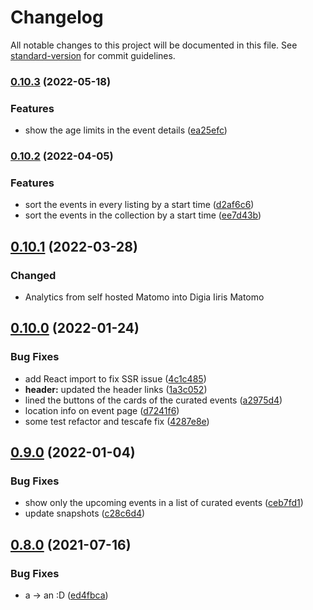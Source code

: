 # Changelog

All notable changes to this project will be documented in this file. See [standard-version](https://github.com/conventional-changelog/standard-version) for commit guidelines.

### [0.10.3](https://github.com/City-of-Helsinki/events-helsinki-ui/compare/v0.10.2...v0.10.3) (2022-05-18)

### Features

- show the age limits in the event details ([ea25efc](https://github.com/City-of-Helsinki/events-helsinki-ui/commit/ea25efc98ebd960e2e29345d41ff495b5ed03722))

### [0.10.2](https://github.com/City-of-Helsinki/events-helsinki-ui/compare/v0.10.1...v0.10.2) (2022-04-05)

### Features

- sort the events in every listing by a start time ([d2af6c6](https://github.com/City-of-Helsinki/events-helsinki-ui/commit/d2af6c6fe14838e36db7013c0386e45d132cbc6f))
- sort the events in the collection by a start time ([ee7d43b](https://github.com/City-of-Helsinki/events-helsinki-ui/commit/ee7d43bab37b5d975c51bb9594fdf83ef086f55b))

## [0.10.1](https://github.com/City-of-Helsinki/events-helsinki-ui/compare/v0.9.0...release-0.10.1) (2022-03-28)

### Changed

- Analytics from self hosted Matomo into Digia Iiris Matomo

## [0.10.0](https://github.com/City-of-Helsinki/events-helsinki-ui/compare/v0.9.0...release-0.10.0) (2022-01-24)

### Bug Fixes

- add React import to fix SSR issue ([4c1c485](https://github.com/City-of-Helsinki/events-helsinki-ui/commit/4c1c4854d97f4e42a8563c8a1cfd1c7fe373b480))
- **header:** updated the header links ([1a3c052](https://github.com/City-of-Helsinki/events-helsinki-ui/commit/1a3c052f0e5966091d355da95890c2ca76bb9d32))
- lined the buttons of the cards of the curated events ([a2975d4](https://github.com/City-of-Helsinki/events-helsinki-ui/commit/a2975d4c1b8da6c4fb54fc167cb66204963b2557))
- location info on event page ([d7241f6](https://github.com/City-of-Helsinki/events-helsinki-ui/commit/d7241f6b16c808a59c527393bc375d8f78636ad1))
- some test refactor and tescafe fix ([4287e8e](https://github.com/City-of-Helsinki/events-helsinki-ui/commit/4287e8eaa5c613a59b5731f70a29dca562cc6466))

## [0.9.0](https://github.com/City-of-Helsinki/events-helsinki-ui/compare/v0.8.0...v0.9.0) (2022-01-04)

### Bug Fixes

- show only the upcoming events in a list of curated events ([ceb7fd1](https://github.com/City-of-Helsinki/events-helsinki-ui/commit/ceb7fd183344709735aad3af410183588deae30b))
- update snapshots ([c28c6d4](https://github.com/City-of-Helsinki/events-helsinki-ui/commit/c28c6d48accd86bca4eb63819a41f666b85f74fb))

## [0.8.0](https://github.com/City-of-Helsinki/events-helsinki-ui/compare/v0.5.4...v0.8.0) (2021-07-16)

### Bug Fixes

- a -> an :D ([ed4fbca](https://github.com/City-of-Helsinki/events-helsinki-ui/commit/ed4fbcadb5e01fad5f0f0dd2e2bbf0e7e532f4e5))
